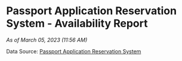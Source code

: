 # Passport Application Reservation System - Availability Report

*As of March 05, 2023 (11:56 AM)*

Data Source: [Passport Application Reservation System](https://eservices.immigration.gov.lk:8443/appointment/pages/reservationApplication.xhtml)
